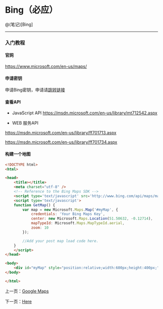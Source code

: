 Bing（必应）
====================

@(笔记)[Bing]

-------------------

### 入门教程

#### 官网
https://www.microsoft.com/en-us/maps/

#### 申请密钥
申请Bing密钥，申请请[跳转链接](https://www.bingmapsportal.com/Application)

#### 查看API
- JavaScript API
https://msdn.microsoft.com/en-us/library/mt712542.aspx

- WEB 服务API

https://msdn.microsoft.com/en-us/library/ff701713.aspx

https://msdn.microsoft.com/en-us/library/ff701734.aspx


#### 构建一个地图

```html
<!DOCTYPE html>
<html>

<head>
    <title></title>
    <meta charset="utf-8" />
    <!-- Reference to the Bing Maps SDK -->
    <script type='text/javascript' src='http://www.bing.com/api/maps/mapcontrol?callback=GetMap' async defer></script>
    <script type='text/javascript'>
    function GetMap() {
        var map = new Microsoft.Maps.Map('#myMap', {
            credentials: 'Your Bing Maps Key',
            center: new Microsoft.Maps.Location(51.50632, -0.12714),
            mapTypeId: Microsoft.Maps.MapTypeId.aerial,
            zoom: 10
        });

        //Add your post map load code here.
    }
    </script>
</head>

<body>
    <div id="myMap" style="position:relative;width:600px;height:400px;"></div>
</body>

</html>
```

上一页：[Google Maps](https://github.com/lhywell/map/blob/master/2.0README.md)

下一页：[Here](https://github.com/lhywell/map/blob/master/2.2README.md)